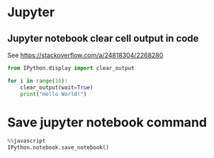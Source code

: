 # Jupyter

## Jupyter notebook clear cell output in code

See https://stackoverflow.com/a/24818304/2268280
```python
from IPython.display import clear_output

for i in range(10):
    clear_output(wait=True)
    print("Hello World!")
```
# Save jupyter notebook command
```python
%%javascript
IPython.notebook.save_notebook()
```
